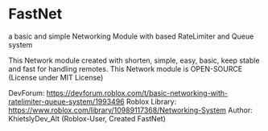 # FastNet
a basic and simple Networking Module with based RateLimiter and Queue system

This Network module created with shorten, simple, easy, basic, keep stable and fast for handling remotes.
This Network module is OPEN-SOURCE (License under MIT License)

DevForum: https://devforum.roblox.com/t/basic-networking-with-ratelimiter-queue-system/1993496
Roblox Library: https://www.roblox.com/library/10989117368/Networking-System
Author: KhietslyDev_Alt (Roblox-User, Created FastNet)
